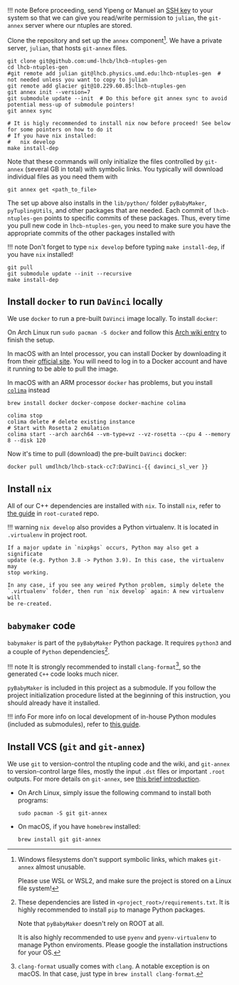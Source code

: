 !!! note
    Before proceeding, send Yipeng or Manuel an [SSH key](https://docs.github.com/en/github/authenticating-to-github/connecting-to-github-with-ssh/checking-for-existing-ssh-keys)
    to your system so that we can give you read/write
    permission to `julian`, the `git-annex` server where our ntuples are stored.

Clone the repository and set up the `annex` component[^1].
We have a private server, `julian`, that hosts `git-annex` files.

```shell
git clone git@github.com:umd-lhcb/lhcb-ntuples-gen
cd lhcb-ntuples-gen
#git remote add julian git@lhcb.physics.umd.edu:lhcb-ntuples-gen  # not needed unless you want to copy to julian
git remote add glacier git@10.229.60.85:lhcb-ntuples-gen
git annex init --version=7
git submodule update --init  # Do this before git annex sync to avoid potential mess-up of submodule pointers!
git annex sync

# It is higly recommended to install nix now before proceed! See below for some pointers on how to do it
# If you have nix installed:
#   nix develop
make install-dep
```

Note that these commands will only initialize the files controlled by `git-annex` (several GB in total)
with symbolic links. You typically will download individual files as you need them with
```
git annex get <path_to_file>
```

The set up above also installs in the `lib/python/` folder `pyBabyMaker`,
`pyTuplingUtils`, and other packages that are needed.
Each commit of `lhcb-ntuples-gen` points to specific commits of these packages.
Thus, every time you pull new code in `lhcb-ntuples-gen`, you need to make sure
you have the appropriate commits of the other packages installed with

!!! note
    Don't forget to type `nix develop` before typing `make install-dep`,
    if you have `nix` installed!

```
git pull
git submodule update --init --recursive
make install-dep
```


## Install `docker` to run `DaVinci` locally

We use `docker` to run a pre-built `DaVinci` image locally. To install
`docker`:

On Arch Linux run `sudo pacman -S docker` and follow this [Arch wiki
entry](https://wiki.archlinux.org/index.php/Docker) to finish the setup.

In macOS with an Intel processor, you can install Docker by downloading it from their [official
site](https://docs.docker.com/desktop/install/mac-install/). You will need to log in to a Docker
account and have it running to be able to pull the image.

In macOS with an ARM processor `docker` has problems, but you install
[`colima`](https://github.com/abiosoft/colima) instead

```shell
brew install docker docker-compose docker-machine colima

colima stop
colima delete # delete existing instance
# Start with Rosetta 2 emulation
colima start --arch aarch64 --vm-type=vz --vz-rosetta --cpu 4 --memory 8 --disk 120
```

Now it's time to pull (download) the pre-built `DaVinci` docker:
```
docker pull umdlhcb/lhcb-stack-cc7:DaVinci-{{ davinci_sl_ver }}
```


## Install `nix`

All of our C++ dependencies are installed with `nix`. To install `nix`, refer
to [the guide](https://github.com/umd-lhcb/root-curated#install-nix-on-macos)
in `root-curated` repo.

!!! warning
    `nix develop` also provides a Python virtualenv. It is located in
    `.virtualenv` in project root.

    If a major update in `nixpkgs` occurs, Python may also get a significate
    update (e.g. Python 3.8 -> Python 3.9). In this case, the virtualenv may
    stop working.

    In any case, if you see any weired Python problem, simply delete the
    `.virtualenv` folder, then run `nix develop` again: A new virtualenv will
    be re-created.


## `babymaker` code

`babymaker` is part of the `pyBabyMaker` Python package. It requires
`python3` and a couple of `Python` dependencies[^3].

!!! note
    It is strongly recommended to install `clang-format`[^4], so the generated
    `C++` code looks much nicer.

`pyBabyMaker` is included in this project as a submodule. If you follow the
project initialization procedure listed at the beginning of this instruction,
you should already have it installed.

!!! info
    For more info on local development of in-house Python modules (included as
    submodules), refer to [this guide](./dev.md#local-development-of-in-house-python-packages).

## Install VCS (`git` and `git-annex`)

We use `git` to version-control the ntupling code and the wiki, and `git-annex` to version-control
large files, mostly the input `.dst` files or important `.root` outputs. For more details on
`git-annex`, see [this brief introduction](../software_manuals/git_annex.md).

- On Arch Linux, simply issue the following command to install both programs:
    ```
    sudo pacman -S git git-annex
    ```

- On macOS, if you have `homebrew` installed:
    ```
    brew install git git-annex
    ```


[^1]: Windows filesystems don't support symbolic links, which
      makes `git-annex` almost unusable.

      Please use WSL or WSL2, and make sure the project is stored on a Linux
      file system!

[^2]: `gcc` must be recent enough to support `c++17` standard. Effectively,
      `gcc6` or `clang5` (or newer) is required.

      In reality, you typically don't need to worry about this, as
      `nix develop` will prepare you a shell with almost all tools needed for
      this project.

[^3]: These dependencies are listed in `<project_root>/requirements.txt`. It is
      highly recommended to install `pip` to manage Python packages.

      Note that `pyBabyMaker` doesn't rely on ROOT at all.

      It is also highly recommended to use `pyenv` and `pyenv-virtualenv` to
      manage Python enviroments. Please google the installation instructions
      for your OS.

[^4]: `clang-format` usually comes with `clang`. A notable exception is on
      macOS. In that case, just type in `brew install clang-format`.
